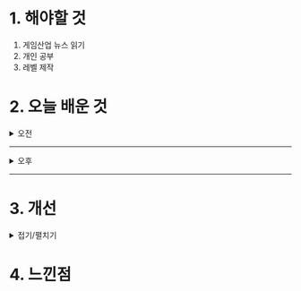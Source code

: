 
# 1. 해야할 것

1. 게임산업 뉴스 읽기 
2. 개인 공부  
3. 레벨 제작



# 2. 오늘 배운 것

<details>
<summary>오전</summary>

## 오늘의 뉴스
### [기사: 8번 출구, 영화화](https://www.inven.co.kr/webzine/news/?news=301978)
![image](https://github.com/user-attachments/assets/6505cb55-e765-4574-94f6-8612ef21fda4)
```
게임의 영화화
게임 제작자가 가장 바라는게 아닐까?
자신의 게임이 여러가지 방면으로 사랑받고 있다는 뜻이니까
다른 방면으로 나갈 수 있다는 말은 그 작품성이 뛰어나다는 것이 아닐까?
이런 장르를 개척하는 게임을 만들어 보고 싶다.
이변 발생을 확인하고 찾는 게임은 사실 틀린 그림찾기와 똑같지만
이걸 3D 공간으로 풀어냈다는게 특징이다.
미로 안에 갇힌 느낌, 3D가 주는 공간감,으로 원리는 같지만 다른 게임이 되어
새로운 장르가 탄생했다.
```
</details>

****

<details>
<summary>오후</summary>

## 레벨 제작
### 도면 정리 및 동선 구축
![image](https://github.com/user-attachments/assets/9079b29c-168f-4cbf-8436-8db07a07a610)

![image](https://github.com/user-attachments/assets/3793b80c-b087-451e-905c-c9fef0d4e112)

![image](https://github.com/user-attachments/assets/a5aed1f1-81b8-4823-a2cd-b2ce14fe8fb5)


**데칼 만들기**\
![image](https://github.com/user-attachments/assets/708c60e9-578c-4d25-a28e-028c1b578c68)

### [유튜브: 그리드 모델링](https://www.youtube.com/watch?v=-GyDjoyBQ3o)
![image](https://github.com/user-attachments/assets/fda8b428-18fd-494d-b3fd-280129ff1f2f)

</details>

****


# 3. 개선


<details>
<summary>접기/펼치기</summary>


</details>



# 4. 느낀점



